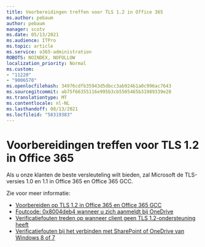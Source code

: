 ```yaml
---
title: Voorbereidingen treffen voor TLS 1.2 in Office 365
ms.author: pebaum
author: pebaum
manager: scotv
ms.date: 05/13/2021
ms.audience: ITPro
ms.topic: article
ms.service: o365-administration
ROBOTS: NOINDEX, NOFOLLOW
localization_priority: Normal
ms.custom:
- "11220"
- "9006570"
ms.openlocfilehash: 34976cdfb35943d5dbcc3ab924b1a0c996ac7643
ms.sourcegitcommit: ab75f66355116e995b3cb5505465b31989339e28
ms.translationtype: MT
ms.contentlocale: nl-NL
ms.lasthandoff: 08/13/2021
ms.locfileid: "58319383"
---
```

# <a name="preparing-for-tls-12-in-office-365"></a>Voorbereidingen treffen voor TLS 1.2 in Office 365

Als u onze klanten de beste versleuteling wilt bieden, zal Microsoft de TLS-versies 1.0 en 1.1 in Office 365 en Office 365 GCC. 

Zie voor meer informatie:

- [Voorbereiden op TLS 1.2 in Office 365 en Office 365 GCC](https://docs.microsoft.com/microsoft-365/compliance/prepare-tls-1.2-in-office-365)
- [Foutcode: 0x8004deb4 wanneer u zich aanmeldt bij OneDrive](https://support.microsoft.com/office/error-code-0x8004deb4-when-signing-in-to-onedrive-e8a8d97c-a87e-4dda-a67e-bae4fef05dcb)
- [Verificatiefouten treden op wanneer client geen TLS 1.2-ondersteuning heeft](https://docs.microsoft.com/sharepoint/troubleshoot/administration/authentication-errors-tls12-support)
- [Verificatiefouten bij het verbinden met SharePoint of OneDrive van Windows 8 of 7](https://docs.microsoft.com/sharepoint/troubleshoot/administration/authentication-errors-windows7)